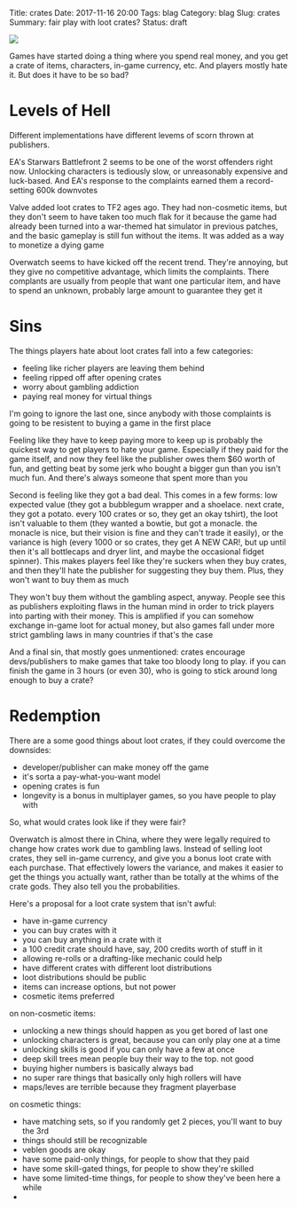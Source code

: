Title: crates
Date: 2017-11-16 20:00
Tags: blag
Category: blag
Slug: crates
Summary: fair play with loot crates?
Status: draft

<img src="{dirname}/chest.png" id="chest" style="vertical-align:middle" onClick="mimic(this)"/>

<script language="javascript">
    (new Image()).src = "{dirname}/mimic.jpg";
    function mimic(img) {
      img.src = "{dirname}/mimic.jpg";
    }
</script>

Games have started doing a thing where you spend real money, and you get a crate of items, characters, in-game currency, etc. And players mostly hate it. But does it have to be so bad?

# Levels of Hell

Different implementations have different levems of scorn thrown at publishers.

EA's Starwars Battlefront 2 seems to be one of the worst offenders right now. Unlocking characters is tediously slow, or unreasonably expensive and luck-based. And EA's response to the complaints earned them a record-setting 600k downvotes

Valve added loot crates to TF2 ages ago. They had non-cosmetic items, but they don't seem to have taken too much flak for it because the game had already been turned into a war-themed hat simulator in previous patches, and the basic gameplay is still fun without the items. It was added as a way to monetize a dying game

Overwatch seems to have kicked off the recent trend. They're annoying, but they give no competitive advantage, which limits the complaints. There complants are usually from people that want one particular item, and have to spend an unknown, probably large amount to guarantee they get it

# Sins

The things players hate about loot crates fall into a few categories:
- feeling like richer players are leaving them behind
- feeling ripped off after opening crates
- worry about gambling addiction
- paying real money for virtual things

I'm going to ignore the last one, since anybody with those complaints is going to be resistent to buying a game in the first place

Feeling like they have to keep paying more to keep up is probably the quickest way to get players to hate your game. Especially if they paid for the game itself, and now they feel like the publisher owes them $60 worth of fun, and getting beat by some jerk who bought a bigger gun than you isn't much fun. And there's always someone that spent more than you

Second is feeling like they got a bad deal. This comes in a few forms: low expected value (they got a bubblegum wrapper and a shoelace. next crate, they got a potato. every 100 crates or so, they get an okay tshirt), the loot isn't valuable to them (they wanted a bowtie, but got a monacle. the monacle is nice, but their vision is fine and they can't trade it easily), or the variance is high (every 1000 or so crates, they get A NEW CAR!, but up until then it's all bottlecaps and dryer lint, and maybe the occasional fidget spinner). This makes players feel like they're suckers when they buy crates, and then they'll hate the publisher for suggesting they buy them. Plus, they won't want to buy them as much

They won't buy them without the gambling aspect, anyway. People see this as publishers exploiting flaws in the human mind in order to trick players into parting with their money. This is amplified if you can somehow exchange in-game loot for actual money, but also games fall under more strict gambling laws in many countries if that's the case

And a final sin, that mostly goes unmentioned: crates encourage devs/publishers to make games that take too bloody long to play. if you can finish the game in 3 hours (or even 30), who is going to stick around long enough to buy a crate?

# Redemption

There are a some good things about loot crates, if they could overcome the downsides:
- developer/publisher can make money off the game
- it's sorta a pay-what-you-want model
- opening crates is fun
- longevity is a bonus in multiplayer games, so you have people to play with

So, what would crates look like if they were fair?

Overwatch is almost there in China, where they were legally required to change how crates work due to gambling laws. Instead of selling loot crates, they sell in-game currency, and give you a bonus loot crate with each purchase. That effectively lowers the variance, and makes it easier to get the things you actually want, rather than be totally at the whims of the crate gods. They also tell you the probabilities.

Here's a proposal for a loot crate system that isn't awful:
- have in-game currency
- you can buy crates with it
- you can buy anything in a crate with it
- a 100 credit crate should have, say, 200 credits worth of stuff in it
- allowing re-rolls or a drafting-like mechanic could help
- have different crates with different loot distributions
- loot distributions should be public
- items can increase options, but not power
- cosmetic items preferred

on non-cosmetic items:
- unlocking a new things should happen as you get bored of last one
- unlocking characters is great, because you can only play one at a time
- unlocking skills is good if you can only have a few at once
- deep skill trees mean people buy their way to the top. not good
- buying higher numbers is basically always bad
- no super rare things that basically only high rollers will have
- maps/leves are terrible because they fragment playerbase

on cosmetic things:
- have matching sets, so if you randomly get 2 pieces, you'll want to buy the 3rd
- things should still be recognizable
- veblen goods are okay
- have some paid-only things, for people to show that they paid
- have some skill-gated things, for people to show they're skilled
- have some limited-time things, for people to show they've been here a while
- 

